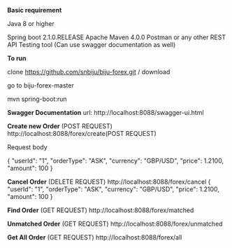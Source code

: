 **Basic requirement**

Java 8 or higher

Spring boot 2.1.0.RELEASE
Apache Maven 4.0.0
Postman or any other REST API Testing tool
(Can use swagger documentation as well)

**To run**

clone https://github.com/snbiju/biju-forex.git / download

go to biju-forex-master

mvn spring-boot:run


**Swagger Documentation**
url: http://localhost:8088/swagger-ui.html

**Create new Order**
(POST REQUEST)
http://localhost:8088/forex/create(POST REQUEST)

Request body

  {
     "userId": "1",
     "orderType": "ASK",
     "currency": "GBP/USD",
     "price": 1.2100,
     "amount": 100
   }
   
 **Cancel Order**
 (DELETE REQUEST)
 http://localhost:8088/forex/cancel
 {
      "userId": "1",
      "orderType": "ASK",
      "currency": "GBP/USD",
      "price": 1.2100,
      "amount": 100
    }
   
**Find Order**
(GET REQUEST)
 http://localhost:8088/forex/matched
       
**Unmatched Order**
(GET REQUEST)
 http://localhost:8088/forex/unmatched
 
    
**Get All Order**
(GET REQUEST)
 http://localhost:8088/forex/all